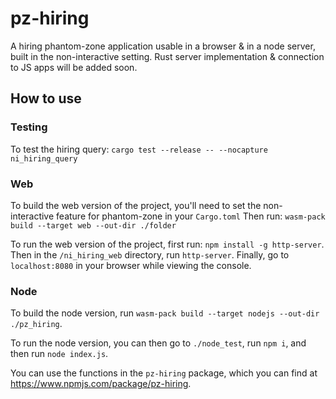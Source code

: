 # pz-hiring

A hiring phantom-zone application usable in a browser & in a node server, built in the non-interactive setting. Rust server implementation & connection to JS apps will be added soon.

## How to use

### Testing

To test the hiring query:
`cargo test --release -- --nocapture ni_hiring_query`

### Web

To build the web version of the project, you'll need to set the non-interactive feature for phantom-zone in your `Cargo.toml` Then run: `wasm-pack build --target web --out-dir ./folder`

To run the web version of the project, first run: `npm install -g http-server`. Then in the `/ni_hiring_web` directory, run `http-server`. Finally, go to `localhost:8080` in your browser while viewing the console.

### Node

To build the node version, run `wasm-pack build --target nodejs --out-dir ./pz_hiring`.

To run the node version, you can then go to `./node_test`, run `npm i`, and then run `node index.js`.

You can use the functions in the `pz-hiring` package, which you can find at https://www.npmjs.com/package/pz-hiring.
